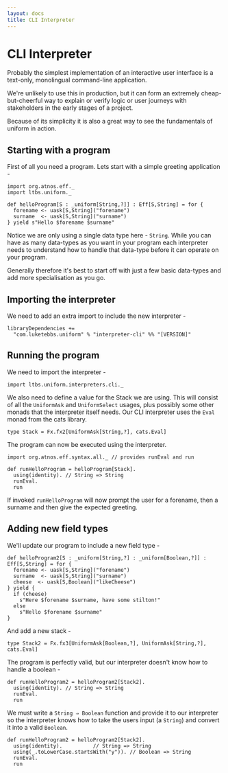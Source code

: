 ```yaml
---
layout: docs
title: CLI Interpreter
---
```


# CLI Interpreter

Probably the simplest implementation of an interactive user interface
is a text-only, monolingual command-line application.

We're unlikely to use this in production, but it can form an extremely
cheap-but-cheerful way to explain or verify logic or user journeys
with stakeholders in the early stages of a project.

Because of its simplicity it is also a great way to see the
fundamentals of uniform in action.

## Starting with a program

First of all you need a program. Lets start with a simple greeting application -

```tut:silent
import org.atnos.eff._
import ltbs.uniform._

def helloProgram[S : _uniform[String,?]] : Eff[S,String] = for {
  forename <- uask[S,String]("forename")
  surname  <- uask[S,String]("surname")
} yield s"Hello $forename $surname"
```

Notice we are only using a single data type here - `String`. While you
can have as many data-types as you want in your program each
interpreter needs to understand how to handle that data-type before it
can operate on your program.

Generally therefore it's best to start off with just a few basic
data-types and add more specialisation as you go.

## Importing the interpreter

We need to add an extra import to include the new interpreter -

```
libraryDependencies +=
  "com.luketebbs.uniform" % "interpreter-cli" %% "[VERSION]"
```

## Running the program 

We need to import the interpreter -

```tut:silent
import ltbs.uniform.interpreters.cli._
```

We also need to define a value for the Stack we are using. This will
consist of all the `UniformAsk` and `UniformSelect` usages, plus
possibly some other monads that the interpreter itself needs. Our CLI
interpreter uses the `Eval` monad from the cats library.

```tut:silent
type Stack = Fx.fx2[UniformAsk[String,?], cats.Eval]
```

The program can now be executed using the interpreter. 

```tut
import org.atnos.eff.syntax.all._ // provides runEval and run

def runHelloProgram = helloProgram[Stack].
  using(identity). // String => String
  runEval.
  run
```

If invoked `runHelloProgram` will now prompt the user for a forename,
then a surname and then give the expected greeting.


## Adding new field types

We'll update our program to include a new field type -

```tut:silent
def helloProgram2[S : _uniform[String,?] : _uniform[Boolean,?]] : Eff[S,String] = for {
  forename <- uask[S,String]("forename")
  surname  <- uask[S,String]("surname")
  cheese  <- uask[S,Boolean]("likeCheese")  
} yield {
  if (cheese) 
    s"Here $forename $surname, have some stilton!"
  else
    s"Hello $forename $surname"  
}
```

And add a new stack -

```tut:silent
type Stack2 = Fx.fx3[UniformAsk[Boolean,?], UniformAsk[String,?], cats.Eval]
```

The program is perfectly valid, but our interpreter doesn't know how
to handle a boolean -  

```tut:fail
def runHelloProgram2 = helloProgram2[Stack2].
  using(identity). // String => String
  runEval.
  run
```

We must write a `String ⇒ Boolean` function and provide
it to our interpreter so the interpreter knows how to take the users
input (a `String`) and convert it into a valid `Boolean`.

```tut
def runHelloProgram2 = helloProgram2[Stack2].
  using(identity).			// String => String
  using(_.toLowerCase.startsWith("y")). // Boolean => String  
  runEval.
  run
```
